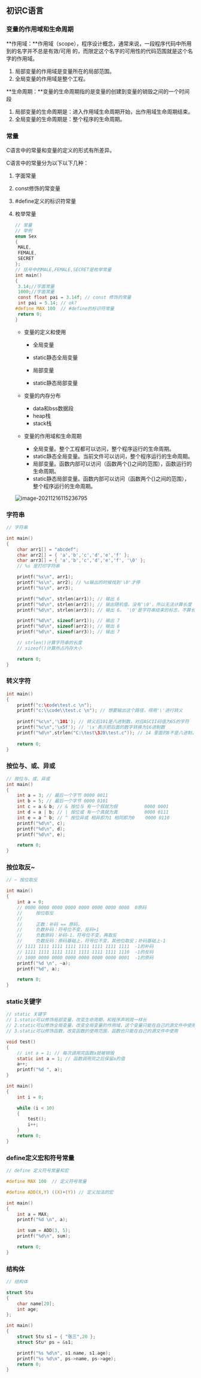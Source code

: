 ## 初识C语言



### 变量的作用域和生命周期

**作用域：**作用域（scope），程序设计概念，通常来说，一段程序代码中所用到的名字并不总是有效/可用
的，而限定这个名字的可用性的代码范围就是这个名字的作用域。  

1. 局部变量的作用域是变量所在的局部范围。  
2. 全局变量的作用域是整个工程。

**生命周期：**变量的生命周期指的是变量的创建到变量的销毁之间的一个时间段  

1. 局部变量的生命周期是：进入作用域生命周期开始，出作用域生命周期结束。
2. 全局变量的生命周期是：整个程序的生命周期。  



### 常量

C语言中的常量和变量的定义的形式有所差异。

C语言中的常量分为以下以下几种：  

1. 字面常量

2. const修饰的常变量

3. #define定义的标识符常量

4. 枚举常量

   ```c
   // 常量
   // 举例
   enum Sex
   {
   	MALE,
   	FEMALE,
   	SECRET
   };
   // 括号中的MALE,FEMALE,SECRET是枚举常量
   int main()
   {
   	3.14;//字面常量
   	1000;//字面常量
   	const float pai = 3.14f; // const 修饰的常量
   	int pai = 5.14; // ok?
   #define MAX 100  // #define的标识符常量
   	return 0;
   }
   ```

   - 变量的定义和使用
     - 全局变量

     - static静态全局变量
     - 局部变量
     - static静态局部变量

   - 变量的内存分布
     - data和bss数据段
     - heap栈
     - stack栈

   - 变量的作用域和生命周期
     - 全局变量。整个工程都可以访问，整个程序运行的生命周期。
     - static静态全局变量。当前文件可以访问，整个程序运行的生命周期。
     - 局部变量。函数内部可以访问（函数两个{}之间的范围），函数运行的生命周期。
     - static静态局部变量。函数内部可以访问（函数两个{}之间的范围），整个程序运行的生命周期。

   ![image-20211216115236795](C:\Users\AKANG\AppData\Roaming\Typora\typora-user-images\image-20211216115236795.png)

### 字符串

```c
// 字符串

int main()
{
	char arr1[] = "abcdef";
	char arr2[] = { 'a','b','c','d','e','f' };
	char arr3[] = { 'a','b','c','d','e','f', '\0' };
	// %s 是打印字符串

	printf("%s\n", arr1);
	printf("%s\n", arr2); // %s输出的时候找到'\0'才停
	printf("%s\n", arr3);

	printf("%d\n", strlen(arr1)); // 输出 6
	printf("%d\n", strlen(arr2)); // 输出随机值。没有'\0'，所以无法计算长度
	printf("%d\n", strlen(arr3)); // 输出 6。 '\0'是字符串结束的标志，不算长度

	printf("%d\n", sizeof(arr1)); // 输出 7
	printf("%d\n", sizeof(arr2)); // 输出 6
	printf("%d\n", sizeof(arr3)); // 输出 7 

	// strlen()计算字符串的长度
    // sizeof()计算所占内存大小

	return 0;
}
```



### 转义字符

```c
int main()
{
	printf("c:\code\test.c \n");
	printf("c:\\code\\test.c \n"); // 想要输出这个路径，得用'\'进行转义
	
	printf("%c\n",'\101'); // 转义后101是八进制数，对应ASCII码值为65的字符
	printf("%c\n",'\x5f'); // '\x'表示把后面的数字转换为16进制数
	printf("%d\n",strlen("C:\test\328\test.c")); // 14 里面的8不是八进制，故当成字符
	
	return 0;
}
```



### 按位与、或、异或

```c
// 按位与、或、异或
int main()
{
	int a = 3; // 最后一个字节 0000 0011
	int b = 5; // 最后一个字节 0000 0101  
	int c = a & b; // & 按位与 有一个假就为假			 0000 0001
	int d = a | b; // | 按位或 有一个真就为真			 0000 0111
	int e = a ^ b; // ^ 按位异或 相异即为1 相同即为0  	0000 0110
	printf("%d\n", c);
	printf("%d\n", d);
	printf("%d\n", e);

	return 0;
}
```



### 按位取反~

```c
// ~ 按位取反

int main()
{
	int a = 0;
	// 0000 0000 0000 0000 0000 0000 0000 0000  0原码
	// 	   按位取反
	// 
	// 	   正数：补码 == 原码，
	//     负数补码：符号位不变，反码+1
	//     负数原码：补码-1，符号位不变，再取反
	// 	   负数反码：原码基础上，符号位不变，其他位取反；补码基础上-1
	// 1111 1111 1111 1111 1111 1111 1111 1111  -1的补码 
	// 1111 1111 1111 1111 1111 1111 1111 1110  -1的反码
	// 1000 0000 0000 0000 0000 0000 0000 0001  -1的原码
	printf("%d \n", ~a);
	printf("%d", a);

	return 0;
}
```



### static关键字

```c
// static 关键字
// 1.static可以修饰局部变量，改变生命周期，和程序声明周一样长
// 2.static可以修饰全局变量，改变全局变量的作用域，这个变量只能在自己的源文件中使用
// 3.static可以修饰函数，改变函数的使用范围，函数也只能在自己的源文件中使用

void test()
{
	// int a = 1; // 每次调用完函数a就被销毁
	static int a = 1; // 函数调用完之后保留a的值
	a++;
	printf("%d ", a);
}

int main()
{
	int i = 0;

	while (i < 10)
	{
		test();
		i++;
	}
	return 0;
}
```



### define定义宏和符号常量

```c
// define 定义符号常量和宏

#define MAX 100  // 定义符号常量

#define ADD(X,Y) ((X)+(Y)) // 定义加法的宏

int main()
{
	int a = MAX;
	printf("%d \n", a);

	int sum = ADD(3, 5);
	printf("%d\n", sum);

	return 0;
}
```



### 结构体

```c
// 结构体

struct Stu
{
	char name[20];
	int age;
};

int main()
{
	struct Stu s1 = { "张三",20 };
	struct Stu* ps = &s1;

	printf("%s %d\n", s1.name, s1.age);
	printf("%s %d\n", ps->name, ps->age);
	return 0;
}
```

